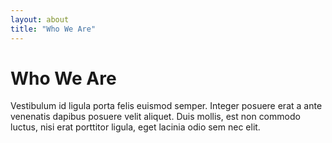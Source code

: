 ```yaml
---
layout: about
title: "Who We Are"
---
```

# Who We Are

Vestibulum id ligula porta felis euismod semper. Integer posuere erat a ante venenatis 
dapibus posuere velit aliquet. Duis mollis, est non commodo luctus, nisi erat porttitor 
ligula, eget lacinia odio sem nec elit.

